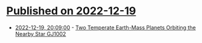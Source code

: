 # [Published on 2022-12-19](index.md)

* [2022-12-19, 20:09:00](https://soylentnews.org/article.pl?sid=22/12/18/2350235&from=rss) - [Two Temperate Earth-Mass Planets Orbiting the Nearby Star GJ1002](https://soylentnews.org/article.pl?sid=22/12/18/2350235&from=rss)
